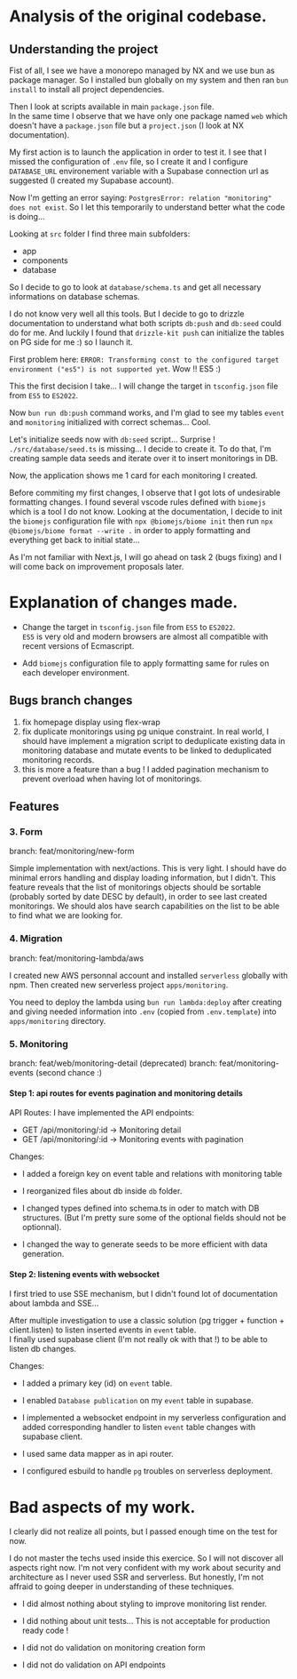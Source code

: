 # Analysis of the original codebase.

## Understanding the project

Fist of all, I see we have a monorepo managed by NX and we use bun as package manager. So I installed bun globally on my system and then ran `bun install` to install all project dependencies.

Then I look at scripts available in main `package.json` file.  
In the same time I observe that we have only one package named `web` which doesn't have a `package.json` file but a `project.json` (I look at NX documentation).

My first action is to launch the application in order to test it. I see that I missed the configuration of `.env` file, so I create it and I configure `DATABASE_URL` environement variable with a Supabase connection url as suggested (I created my Supabase account).

Now I'm getting an error saying: `PostgresError: relation "monitoring" does not exist`. So I let this temporarily to understand better what the code is doing...

Looking at `src` folder I find three main subfolders:

- app
- components
- database

So I decide to go to look at `database/schema.ts` and get all necessary informations on database schemas.

I do not know very well all this tools. But I decide to go to drizzle documentation to understand what both scripts `db:push` and `db:seed` could do for me. And luckily I found that `drizzle-kit push` can initialize the tables on PG side for me :) so I launch it.

First problem here: `ERROR: Transforming const to the configured target environment ("es5") is not supported yet`.
Wow !! ES5 :)

This the first decision I take... I will change the target in `tsconfig.json` file from `ES5` to `ES2022`.

Now `bun run db:push` command works, and I'm glad to see my tables `event` and `monitoring` initialized with correct schemas... Cool.

Let's initialize seeds now with `db:seed` script... Surprise ! `./src/database/seed.ts` is missing... I decide to create it.
To do that, I'm creating sample data seeds and iterate over it to insert monitorings in DB.

Now, the application shows me 1 card for each monitoring I created.

Before commiting my first changes, I observe that I got lots of undesirable formatting changes. I found several vscode rules defined with `biomejs` which is a tool I do not know. Looking at the documentation, I decide to init the `biomejs` configuration file with `npx @biomejs/biome init` then run `npx @biomejs/biome format --write .` in order to apply formatting and everything get back to initial state...

As I'm not familiar with Next.js, I will go ahead on task 2 (bugs fixing) and I will come back on improvement proposals later.

# Explanation of changes made.

- Change the target in `tsconfig.json` file from `ES5` to `ES2022`.  
  `ES5` is very old and modern browsers are almost all compatible with recent versions of Ecmascript.

- Add `biomejs` configuration file to apply formatting same for rules on each developer environment.

## Bugs branch changes

1) fix homepage display using flex-wrap 
2) fix duplicate monitorings using pg unique constraint. In real world, I should have implement a migration script to deduplicate existing data in monitoring database and mutate events to be linked to deduplicated monitoring records.
3) this is more a feature than a bug ! I added pagination mechanism to prevent overload when having lot of monitorings. 

## Features

### 3. Form

branch: feat/monitoring/new-form

Simple implementation with next/actions. This is very light. I should have do minimal errors handling and display loading information, but I didn't. This feature reveals that the list of monitorings objects should be sortable (probably sorted by date DESC by default), in order to see last created monitorings. We should alos have search capabilities on the list to be able to find what we are looking for.

### 4. Migration

branch: feat/monitoring-lambda/aws

I created new AWS personnal account and installed `serverless` globally with npm. Then created new serverless project `apps/monitoring`.

You need to deploy the lambda using `bun run lambda:deploy` after creating and giving needed information into `.env` (copied from `.env.template`) into `apps/monitoring` directory.

### 5. Monitoring

branch: feat/web/monitoring-detail (deprecated)
branch: feat/monitoring-events (second chance :)

#### Step 1: api routes for events pagination and monitoring details

API Routes: 
I have implemented the API endpoints:
- GET /api/monitoring/:id   -> Monitoring detail
- GET /api/monitoring/:id   -> Monitoring events with pagination

Changes: 

- I added a foreign key on event table and relations with monitoring table

- I reorganized files about db inside `db` folder.

- I changed types defined into schema.ts in oder to match with DB structures. (But I'm pretty sure some of the optional fields should not be optionnal).

- I changed the way to generate seeds to be more efficient with data generation.

#### Step 2: listening events with websocket

I first tried to use SSE mechanism, but I didn't found lot of documentation about lambda and SSE...

After multiple investigation to use a classic solution (pg trigger + function + client.listen) to listen inserted events in `event` table.  
I finally used supabase client (I'm not really ok with that !) to be able to listen db changes.

Changes: 

- I added a primary key (id) on `event` table.

- I enabled `Database publication` on my `event` table in supabase.

- I implemented a websocket endpoint in my serverless configuration and added corresponding handler to listen `event` table changes with supabase client.

- I used same data mapper as in api router.

- I configured esbuild to handle `pg` troubles on serverless deployment.

# Bad aspects of my work.

I clearly did not realize all points, but I passed enough time on the test for now.

I do not master the techs used inside this exercice.  So I will not discover all aspects right now. 
I'm not very confident with my work about security and architecture as I never used SSR and serverless. But honestly, I'm not affraid to going deeper in understanding of these techniques.

- I did almost nothing about styling to improve monitoring list render.

- I did nothing about unit tests... This is not acceptable for production ready code !

- I did not do validation on monitoring creation form

- I did not do validation on API endpoints
